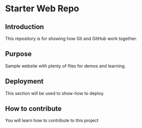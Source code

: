 # Starter Web Repo

## Introduction

This repository is for showing how Git and GitHub work together.

## Purpose

Sample website with plenty of files for demos and learning.

## Deployment

This section will be used to show-how to deploy.

## How to contribute

You will learn how to contribute to this project
